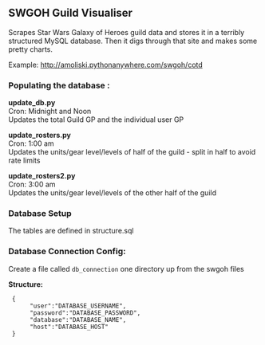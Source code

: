 ## SWGOH Guild Visualiser

Scrapes Star Wars Galaxy of Heroes guild data and stores it in a terribly structured MySQL database. Then it digs through that site and makes some pretty charts.

Example: http://amoliski.pythonanywhere.com/swgoh/cotd

### Populating the database :

**update_db.py**  
Cron: Midnight and Noon  
Updates the total Guild GP and the individual user GP

**update_rosters.py**  
Cron: 1:00 am  
Updates the units/gear level/levels of half of the guild - split in half to avoid rate limits

**update_rosters2.py**  
Cron: 3:00 am  
Updates the units/gear level/levels of the other half of the guild

### Database Setup

The tables are defined in structure.sql

### Database Connection Config:

Create a file called `db_connection` one directory up from the swgoh files

**Structure:**

     {
	      "user":"DATABASE_USERNAME", 
	      "password":"DATABASE_PASSWORD", 
	      "database":"DATABASE_NAME", 
	      "host":"DATABASE_HOST"
	 }

